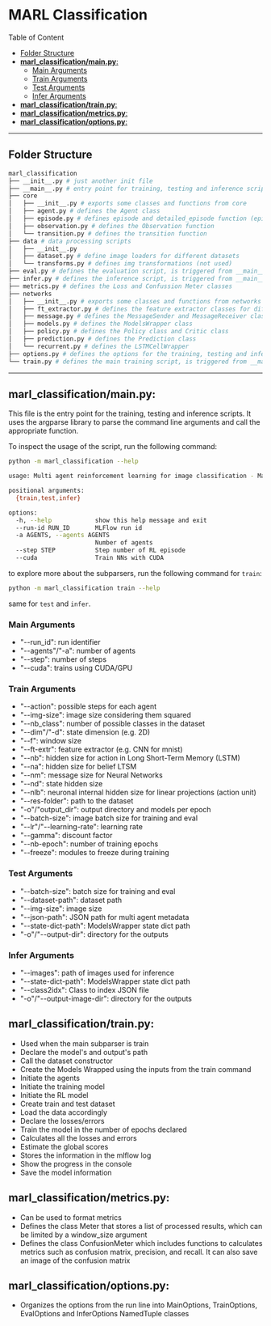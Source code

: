 # MARL Classification <!-- omit in toc -->

Table of Content

- [Folder Structure](#folder-structure)
- [**marl\_classification/__main__.py**:](#marl_classificationmainpy)
  - [Main Arguments](#main-arguments)
  - [Train Arguments](#train-arguments)
  - [Test Arguments](#test-arguments)
  - [Infer Arguments](#infer-arguments)
- [**marl\_classification/train.py**:](#marl_classificationtrainpy)
- [**marl\_classification/metrics.py**:](#marl_classificationmetricspy)
- [**marl\_classification/options.py**:](#marl_classificationoptionspy)


---

## Folder Structure

```bash
marl_classification
├── __init__.py # just another init file
├── __main__.py # entry point for training, testing and inference scripts
├── core
│   ├── __init__.py # exports some classes and functions from core
│   ├── agent.py # defines the Agent class
│   ├── episode.py # defines episode and detailed_episode function (episode_retry is not used)
│   ├── observation.py # defines the Observation function
│   └── transition.py # defines the transition function
├── data # data processing scripts
│   ├── __init__.py
│   ├── dataset.py # define image loaders for different datasets
│   └── transforms.py # defines img transformations (not used)
├── eval.py # defines the evaluation script, is triggered from __main__.py
├── infer.py # defines the inference script, is triggered from __main__.py
├── metrics.py # defines the Loss and Confussion Meter classes
├── networks
│   ├── __init__.py # exports some classes and functions from networks
│   ├── ft_extractor.py # defines the feature extractor classes for different datasets
│   ├── message.py # defines the MessageSender and MessageReceiver classes
│   ├── models.py # defines the ModelsWrapper class
│   ├── policy.py # defines the Policy class and Critic class
│   ├── prediction.py # defines the Prediction class
│   └── recurrent.py # defines the LSTMCellWrapper
├── options.py # defines the options for the training, testing and inference scripts
└── train.py # defines the main training script, is triggered from __main__.py
```

---



## **marl_classification/__main__.py**:
This file is the entry point for the training, testing and inference scripts. It uses the argparse library to parse the command line arguments and call the appropriate function.


To inspect the usage of the script, run the following command:

```bash
python -m marl_classification --help
```

```bash
usage: Multi agent reinforcement learning for image classification - Main [-h] --run-id RUN_ID [-a AGENTS] [--step STEP] [--cuda] {train,test,infer} ...

positional arguments:
  {train,test,infer}

options:
  -h, --help            show this help message and exit
  --run-id RUN_ID       MLFlow run id
  -a AGENTS, --agents AGENTS
                        Number of agents
  --step STEP           Step number of RL episode
  --cuda                Train NNs with CUDA
```

to explore more about the subparsers, run the following command for `train`:

```bash
python -m marl_classification train --help
```

same for `test` and `infer`.


### Main Arguments

- "--run_id": run identifier
- "--agents"/"-a": number of agents
- "--step": number of steps
- "--cuda": trains using CUDA/GPU

### Train Arguments

- "--action": possible steps for each agent
- "--img-size": image size considering them squared
- "--nb_class": number of possible classes in the dataset
- "--dim"/"-d": state dimension (e.g. 2D)
- "--f": window size
- "--ft-extr": feature extractor (e.g. CNN for mnist)
- "--nb": hidden size for action in Long Short-Term Memory (LSTM)
- "--na": hidden size for belief LTSM
- "--nm": message size for Neural Networks
- "--nd": state hidden size
- "--nlb": neuronal internal hidden size for linear projections (action unit)
- "--res-folder": path to the dataset
- "-o"/"output_dir": output directory and models per epoch
- "--batch-size": image batch size for training and eval
- "--lr"/"--learning-rate": learning rate
- "--gamma": discount factor
- "--nb-epoch": number of training epochs
- "--freeze": modules to freeze during training

### Test Arguments

- "--batch-size": batch size for training and eval
- "--dataset-path": dataset path
- "--img-size": image size
- "--json-path": JSON path for multi agent metadata
- "--state-dict-path": ModelsWrapper state dict path
- "-o"/"--output-dir": directory for the outputs

### Infer Arguments

- "--images": path of images used for inference
- "--state-dict-path": ModelsWrapper state dict path
- "--class2idx": Class to index JSON file
- "-o"/"--output-image-dir": directory for the outputs


## **marl_classification/train.py**:

- Used when the main subparser is train
- Declare the model's and output's path
- Call the dataset constructor
- Create the Models Wrapped using the inputs from the train command
- Initiate the agents
- Initiate the training model
- Initiate the RL model
- Create train and test dataset
- Load the data accordingly
- Declare the losses/errors
- Train the model in the number of epochs declared
- Calculates all the losses and errors
- Estimate the global scores
- Stores the information in the mlflow log
- Show the progress in the console
- Save the model information

## **marl_classification/metrics.py**:

- Can be used to format metrics
- Defines the class Meter that stores a list of processed results, which can be limited by a window_size argument
- Defines the class ConfusionMeter which includes functions to calculates metrics such as confusion matrix, precision, and recall. It can also save an image of the confusion matrix

## **marl_classification/options.py**:
- Organizes the options from the run line into MainOptions, TrainOptions, EvalOptions and InferOptions NamedTuple classes
